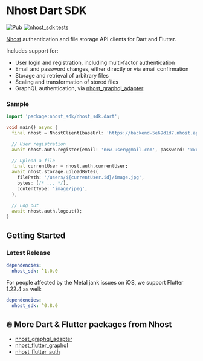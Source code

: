 # Nhost Dart SDK

[![Pub](https://img.shields.io/pub/v/nhost_sdk)](https://pub.dev/packages/nhost_sdk)
[![nhost_sdk tests](https://github.com/nhost/nhost-dart/actions/workflows/test.nhost_sdk.yaml/badge.svg)](https://github.com/nhost/nhost-dart/actions/workflows/test.nhost_sdk.yaml)

[Nhost](https://nhost.io) authentication and file storage API clients for Dart
and Flutter.

Includes support for:

* User login and registration, including multi-factor authentication
* Email and password changes, either directly or via email confirmation
* Storage and retrieval of arbitrary files
* Scaling and transformation of stored files
* GraphQL authentication, via
  [nhost_graphql_adapter](https://pub.dev/publishers/nhost/nhost_graphql_adapter)

### Sample
```dart
import 'package:nhost_sdk/nhost_sdk.dart';

void main() async {
  final nhost = NhostClient(baseUrl: 'https://backend-5e69d1d7.nhost.app');

  // User registration
  await nhost.auth.register(email: 'new-user@gmail.com', password: 'xxxxx');

  // Upload a file
  final currentUser = nhost.auth.currentUser;
  await nhost.storage.uploadBytes(
    filePath: '/users/${currentUser.id}/image.jpg',
    bytes: [/* ... */],
    contentType: 'image/jpeg',
  ),

  // Log out
  await nhost.auth.logout();
}
```

## Getting Started
### Latest Release

```yaml
dependencies:
  nhost_sdk: ^1.0.0
```

For people affected by the Metal jank issues on iOS, we support Flutter 1.22.4
as well:

```yaml
dependencies:
  nhost_sdk: ^0.8.0
```

## 🔥 More Dart & Flutter packages from Nhost

* [nhost_graphql_adapter](https://pub.dev/publishers/nhost/nhost_graphql_adapter)
* [nhost_flutter_graphql](https://pub.dev/publishers/nhost/nhost_flutter_graphql)
* [nhost_flutter_auth](https://pub.dev/publishers/nhost/nhost_flutter_auth)
